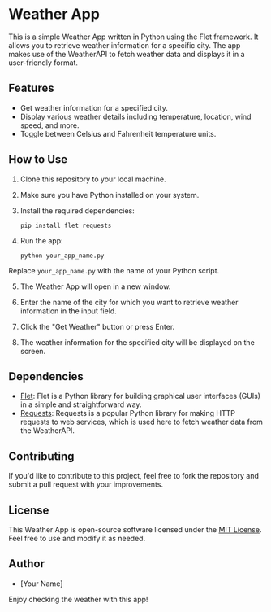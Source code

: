 # Weather App

This is a simple Weather App written in Python using the Flet framework. It allows you to retrieve weather information for a specific city. The app makes use of the WeatherAPI to fetch weather data and displays it in a user-friendly format.

## Features

- Get weather information for a specified city.
- Display various weather details including temperature, location, wind speed, and more.
- Toggle between Celsius and Fahrenheit temperature units.

## How to Use

1. Clone this repository to your local machine.
2. Make sure you have Python installed on your system.
3. Install the required dependencies:

   ```
   pip install flet requests
   ```

4. Run the app:

   ```
   python your_app_name.py
   ```

Replace `your_app_name.py` with the name of your Python script.

5. The Weather App will open in a new window.

6. Enter the name of the city for which you want to retrieve weather information in the input field.

7. Click the "Get Weather" button or press Enter.

8. The weather information for the specified city will be displayed on the screen.

## Dependencies

- [Flet](https://github.com/borgar/flet): Flet is a Python library for building graphical user interfaces (GUIs) in a simple and straightforward way.
- [Requests](https://requests.readthedocs.io/en/master/): Requests is a popular Python library for making HTTP requests to web services, which is used here to fetch weather data from the WeatherAPI.

## Contributing

If you'd like to contribute to this project, feel free to fork the repository and submit a pull request with your improvements.

## License

This Weather App is open-source software licensed under the [MIT License](LICENSE). Feel free to use and modify it as needed.

## Author

- [Your Name]

Enjoy checking the weather with this app!
